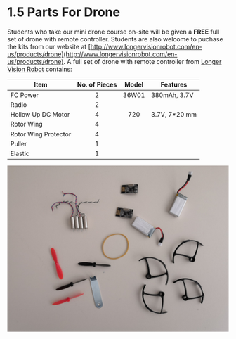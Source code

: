 # 1.5 Parts For Drone

Students who take our mini drone course on-site will be given a **FREE** full set of drone with remote controller. Students are also welcome to puchase the kits from our website at [http://www.longervisionrobot.com/en-us/products/drone](http://www.longervisionrobot.com/en-us/products/drone). A full set of drone with remote controller from [Longer Vision Robot](http://www.longervisionrobot.com) contains:

Item | No. of Pieces | Model | Features   
--------- | ------- | -------- | -------------
FC Power | <center>2</center> | <center>36W01</center> | 380mAh, 3.7V
Radio  | <center>2</center> | | 
Hollow Up DC Motor | <center>4</center> | <center>720</center> | 3.7V, 7*20 mm
Rotor Wing | <center>4</center> | | 
Rotor Wing Protector | <center>4</center> | | 
Puller | <center>1</center> | | 
Elastic | <center>1</center> | | 


![Image](./lvr_mini_drone_parts.jpg)

